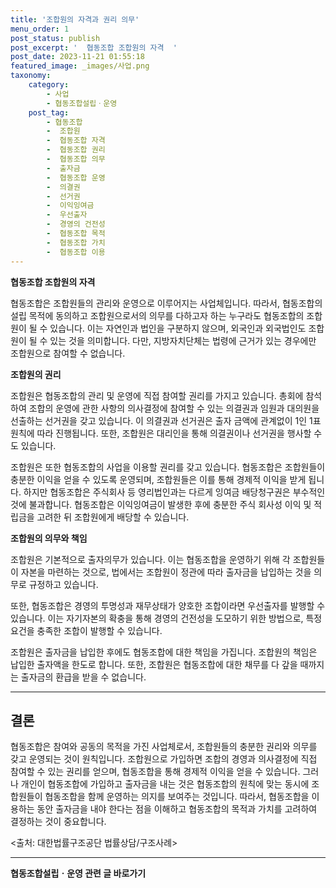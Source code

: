 ```yaml
---
title: '조합원의 자격과 권리 의무'
menu_order: 1
post_status: publish
post_excerpt: '  협동조합 조합원의 자격  '
post_date: 2023-11-21 01:55:18
featured_image: _images/사업.png
taxonomy:
    category:
        - 사업
        - 협동조합설립ㆍ운영
    post_tag:
        - 협동조합
        -  조합원
        -  협동조합 자격
        -  협동조합 권리
        -  협동조합 의무
        -  출자금
        -  협동조합 운영
        -  의결권
        -  선거권
        -  이익잉여금
        -  우선출자
        -  경영의 건전성
        -  협동조합 목적
        -  협동조합 가치
        -  협동조합 이용
---
```



**협동조합 조합원의 자격**

협동조합은 조합원들의 관리와 운영으로 이루어지는 사업체입니다. 따라서, 협동조합의 설립 목적에 동의하고 조합원으로서의 의무를 다하고자 하는 누구라도 협동조합의 조합원이 될 수 있습니다. 이는 자연인과 법인을 구분하지 않으며, 외국인과 외국법인도 조합원이 될 수 있는 것을 의미합니다. 다만, 지방자치단체는 법령에 근거가 있는 경우에만 조합원으로 참여할 수 없습니다.

**조합원의 권리**

조합원은 협동조합의 관리 및 운영에 직접 참여할 권리를 가지고 있습니다. 총회에 참석하여 조합의 운영에 관한 사항의 의사결정에 참여할 수 있는 의결권과 임원과 대의원을 선출하는 선거권을 갖고 있습니다. 이 의결권과 선거권은 출자 금액에 관계없이 1인 1표 원칙에 따라 진행됩니다. 또한, 조합원은 대리인을 통해 의결권이나 선거권을 행사할 수도 있습니다.

조합원은 또한 협동조합의 사업을 이용할 권리를 갖고 있습니다. 협동조합은 조합원들이 충분한 이익을 얻을 수 있도록 운영되며, 조합원들은 이를 통해 경제적 이익을 받게 됩니다. 하지만 협동조합은 주식회사 등 영리법인과는 다르게 잉여금 배당청구권은 부수적인 것에 불과합니다. 협동조합은 이익잉여금이 발생한 후에 충분한 주식 회사성 이익 및 적립금을 고려한 뒤 조합원에게 배당할 수 있습니다.

**조합원의 의무와 책임**

조합원은 기본적으로 출자의무가 있습니다. 이는 협동조합을 운영하기 위해 각 조합원들이 자본을 마련하는 것으로, 법에서는 조합원이 정관에 따라 출자금을 납입하는 것을 의무로 규정하고 있습니다.

또한, 협동조합은 경영의 투명성과 재무상태가 양호한 조합이라면 우선출자를 발행할 수 있습니다. 이는 자기자본의 확충을 통해 경영의 건전성을 도모하기 위한 방법으로, 특정 요건을 충족한 조합이 발행할 수 있습니다.

조합원은 출자금을 납입한 후에도 협동조합에 대한 책임을 가집니다. 조합원의 책임은 납입한 출자액을 한도로 합니다. 또한, 조합원은 협동조합에 대한 채무를 다 갚을 때까지는 출자금의 환급을 받을 수 없습니다.

---

## 결론


협동조합은 참여와 공동의 목적을 가진 사업체로서, 조합원들의 충분한 권리와 의무를 갖고 운영되는 것이 원칙입니다. 조합원으로 가입하면 조합의 경영과 의사결정에 직접 참여할 수 있는 권리를 얻으며, 협동조합을 통해 경제적 이익을 얻을 수 있습니다. 그러나 개인이 협동조합에 가입하고 출자금을 내는 것은 협동조합의 원칙에 맞는 동시에 조합원들이 협동조합을 함께 운영하는 의지를 보여주는 것입니다. 따라서, 협동조합을 이용하는 동안 출자금을 내야 한다는 점을 이해하고 협동조합의 목적과 가치를 고려하여 결정하는 것이 중요합니다.

<출처: 대한법률구조공단 법률상담/구조사례>
<!-- wp:separator -->
<hr class="wp-block-separator has-alpha-channel-opacity"/>
<!-- /wp:separator -->

<!-- wp:group {"backgroundColor":"base","layout":{"type":"constrained"}} -->
<div class="wp-block-group has-base-background-color has-background"><!-- wp:paragraph {"align":"center","fontSize":"medium"} -->
<p class="has-text-align-center has-large-font-size"><strong>협동조합설립ㆍ운영 관련 글 바로가기</strong></p>
<!-- /wp:paragraph -->


<!-- wp:latest-posts
{"categories":[{"id":27952,"count":19,"description":"","link":"https://uknowlaw.com/category/%ed%98%91%eb%8f%99%ec%a1%b0%ed%95%a9%ec%84%a4%eb%a6%bd%e3%86%8d%ec%9a%b4%ec%98%81/","name":"협동조합설립ㆍ운영","slug":"협동조합설립ㆍ운영","taxonomy":"category","parent":0,"meta":[],"_links":{"self":[{"href":"https://uknowlaw.com/wp-json/wp/v2/categories/27952"}],"collection":[{"href":"https://uknowlaw.com/wp-json/wp/v2/categories"}],"about":[{"href":"https://uknowlaw.com/wp-json/wp/v2/taxonomies/category"}],"wp:post_type":[{"href":"https://uknowlaw.com/wp-json/wp/v2/posts?categories=27952"}],"curies":[{"name":"wp","href":"https://api.w.org/{rel}","templated":true}]}}],"postsToShow":100,"excerptLength":28,"postLayout":"grid","columns":2,"featuredImageAlign":"left","featuredImageSizeSlug":"large","fontSize":"small"} /--></div>
<!-- /wp:group -->
